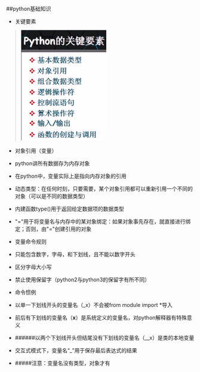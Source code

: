 ##python基础知识
- 关键要素
>![](image/2.png)
- 对象引用（变量）
 - python讲所有数据存为内存对象
 - 在python中，变量实际上是指向内存对象的引用
 - 动态类型：在任何时刻，只要需要，某个对象引用都可以重新引用一个不同的对象（可以是不同的数据类型）
 - 内建函数type()用于返回给定数据项的数据类型
 - "="用于将变量名与内存中的某对象绑定：如果对象事先存在，就直接进行绑定；否则，由"="创建引用的对象

  
- 变量命令规则
 - 只能包含数字，字母，和下划线，且不能以数字开头
 - 区分字母大小写
 - 禁止使用保留字（python2与python3的保留字有所不同）

  
- 命令惯例
 - 以单一下划线开头的变量名（_x）不会被from module import *导入
 - 前后有下划线的变量名（__x__）是系统定义的变量名，对python解释器有特殊意义
 - ######以两个下划线开头但结尾没有下划线的变量名（__x）是类的本地变量
 - 交互式模式下，变量名“_”用于保存最后表达式的结果

- #####注意：变量名没有类型，对象才有
 

